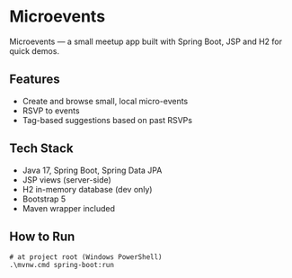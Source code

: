 # Microevents

Microevents — a small meetup app built with Spring Boot, JSP and H2 for quick demos.

## Features
- Create and browse small, local micro-events
- RSVP to events
- Tag-based suggestions based on past RSVPs

## Tech Stack
- Java 17, Spring Boot, Spring Data JPA
- JSP views (server-side)
- H2 in-memory database (dev only)
- Bootstrap 5
- Maven wrapper included

## How to Run
```
# at project root (Windows PowerShell)
.\mvnw.cmd spring-boot:run
```
